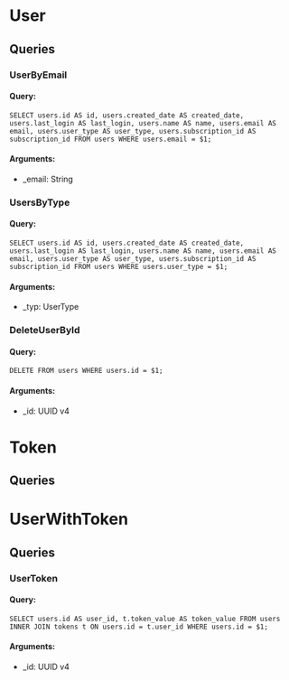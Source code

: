 # User

## Queries
### UserByEmail
#### Query:
`SELECT users.id AS id, users.created_date AS created_date, users.last_login AS last_login, users.name AS name, users.email AS email, users.user_type AS user_type, users.subscription_id AS subscription_id FROM users WHERE users.email = $1;`
#### Arguments:
- _email: String
### UsersByType
#### Query:
`SELECT users.id AS id, users.created_date AS created_date, users.last_login AS last_login, users.name AS name, users.email AS email, users.user_type AS user_type, users.subscription_id AS subscription_id FROM users WHERE users.user_type = $1;`
#### Arguments:
- _typ: UserType
### DeleteUserById
#### Query:
`DELETE FROM users WHERE users.id = $1;`
#### Arguments:
- _id: UUID v4

# Token

## Queries

# UserWithToken

## Queries
### UserToken
#### Query:
`SELECT users.id AS user_id, t.token_value AS token_value FROM users INNER JOIN tokens t ON users.id = t.user_id WHERE users.id = $1;`
#### Arguments:
- _id: UUID v4

